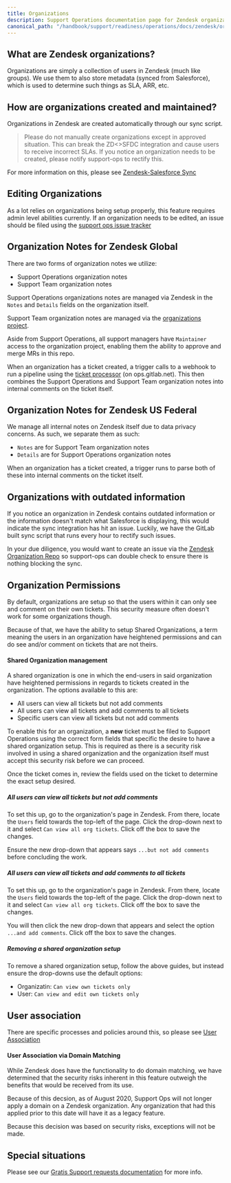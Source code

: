```yaml
---
title: Organizations
description: Support Operations documentation page for Zendesk organizations
canonical_path: "/handbook/support/readiness/operations/docs/zendesk/organizations"
---
```


## What are Zendesk organizations?

Organizations are simply a collection of users in Zendesk (much like groups). We
use them to also store metadata (synced from Salesforce), which is used to
determine such things as SLA, ARR, etc.

## How are organizations created and maintained?

Organizations in Zendesk are created automatically through our sync script.

> Please do not manually create organizations except in approved situation. This
> can break the ZD<>SFDC integration and cause users to receive incorrect SLAs.
> If you notice an organization needs to be created, please notify support-ops
> to rectify this.

For more information on this, please see
[Zendesk-Salesforce Sync](/handbook/support/readiness/operations/docs/zendesk/zendesk_salesforce_sync)

## Editing Organizations

As a lot relies on organizations being setup properly, this feature requires
admin level abilities currently. If an organization needs to be edited, an issue
should be filed using the
[support ops issue tracker](https://gitlab.com/gitlab-com/support/support-ops/support-ops-project/-/issues/new)

## Organization Notes for Zendesk Global

There are two forms of organization notes we utilize:

- Support Operations organization notes
- Support Team organization notes

Support Operations organizations notes are managed via Zendesk in the `Notes`
and `Details` fields on the organization itself.

Support Team organization notes are managed via the
[organizations project](https://gitlab.com/gitlab-com/support/zendesk-global/organizations).

Aside from Support Operations, all support managers have `Maintainer` access to
the organization project, enabling them the ability to approve and merge MRs in
this repo.

When an organization has a ticket created, a trigger calls to a webhook to
run a pipeline using the
[ticket processor](https://gitlab.com/gitlab-support-readiness/zendesk-global/tickets/processor)
(on ops.gitlab.net). This then combines the Support Operations and Support Team
organization notes into internal comments on the ticket itself.

## Organization Notes for Zendesk US Federal

We manage all internal notes on Zendesk itself due to data privacy concerns. As
such, we separate them as such:

- `Notes` are for Support Team organization notes
- `Details` are for Support Operations organization notes

When an organization has a ticket created, a trigger runs to parse both of these
into internal comments on the ticket itself.

## Organizations with outdated information

If you notice an organization in Zendesk contains outdated information or the
information doesn't match what Salesforce is displaying, this would indicate the
sync integration has hit an issue. Luckily, we have the GitLab built sync script
that runs every hour to rectify such issues.

In your due diligence, you would want to create an issue via the
[Zendesk Organization Repo](https://gitlab.com/gitlab-com/support/zendesk-global/organizations/-/issues/new)
so support-ops can double check to ensure there is nothing blocking the sync.

## Organization Permissions

By default, organizations are setup so that the users within it can only see and
comment on their own tickets. This security measure often doesn't work for some
organizations though.

Because of that, we have the ability to setup Shared Organizations, a term
meaning the users in an organization have heightened permissions and can do see
and/or comment on tickets that are not theirs.

#### Shared Organization management

A shared organization is one in which the end-users in said organization have
heightened permissions in regards to tickets created in the organization. The
options available to this are:

- All users can view all tickets but not add comments
- All users can view all tickets and add comments to all tickets
- Specific users can view all tickets but not add comments

To enable this for an organization, a **new** ticket must be filed to Support
Operations using the correct form fields that specific the desire to have a
shared organization setup. This is required as there is a security risk involved
in using a shared organization and the organization itself must accept this
security risk before we can proceed.

Once the ticket comes in, review the fields used on the ticket to determine the
exact setup desired.

##### All users can view all tickets but not add comments

To set this up, go to the organization's page in Zendesk. From there, locate the
`Users` field towards the top-left of the page. Click the drop-down next to it
and select `Can view all org tickets`. Click off the box to save the changes.

Ensure the new drop-down that appears says `...but not add comments` before
concluding the work.

##### All users can view all tickets and add comments to all tickets

To set this up, go to the organization's page in Zendesk. From there, locate the
`Users` field towards the top-left of the page. Click the drop-down next to it
and select `Can view all org tickets`. Click off the box to save the changes.

You will then click the new drop-down that appears and select the option
`...and add comments`. Click off the box to save the changes.

##### Removing a shared organization setup

To remove a shared organization setup, follow the above guides, but instead
ensure the drop-downs use the default options:

- Organizatin: `Can view own tickets only`
- User: `Can view and edit own tickets only`

## User association

There are specific processes and policies around this, so please see
[User Association](/handbook/support/readiness/operations/docs/zendesk/user_association)

#### User Association via Domain Matching

While Zendesk does have the functionality to do domain matching, we have
determined that the security risks inherent in this feature outweigh the
benefits that would be received from its use.

Because of this decsion, as of August 2020, Support Ops will not longer apply
a domain on a Zendesk organization. Any organization that had this applied
prior to this date will have it as a legacy feature.

Because this decision was based on security risks, exceptions will not be made.

## Special situations

Please see our
[Gratis Support requests documentation](/handbook/support/readiness/operations/docs/policies/gratis_support)
for more info.
